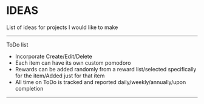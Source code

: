 # IDEAS
List of ideas for projects I would like to make

---

ToDo list
  - Incorporate Create/Edit/Delete
  - Each item can have its own custom pomodoro
  - Rewards can be added randomly from a reward list/selected specifically for the item/Added just for that item
  - All time on ToDo is tracked and reported daily/weekly/annually/upon completion

---
